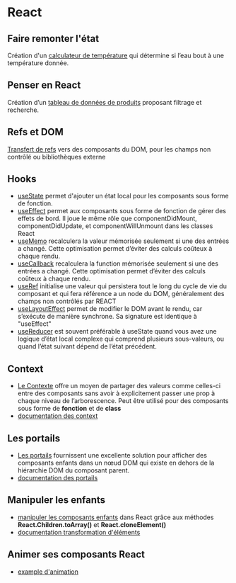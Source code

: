 # React

## Faire remonter l'état
Création d'un [calculateur de température](convert.jsx) qui détermine si l’eau bout à une température donnée.
## Penser en React
Création d’un [tableau de données de produits](products.jsx) proposant filtrage et recherche.
## Refs et DOM
[Transfert de refs](ref.jsx) vers des composants du DOM, pour les champs non contrôlé ou bibliothèques externe

## Hooks
- [useState](useState.jsx) permet d'ajouter un état local pour les composants sous forme de fonction.
- [useEffect](useEffect.jsx) permet aux composants sous forme de fonction de gérer des effets de bord. Il joue le même rôle que componentDidMount, componentDidUpdate, et componentWillUnmount dans les classes React
- [useMemo](useMemo.jsx) recalculera la valeur mémorisée seulement si une des entrées a changé. Cette optimisation permet d’éviter des calculs coûteux à chaque rendu.
- [useCallback](useCallback.jsx) recalculera la function mémorisée seulement si une des entrées a changé. Cette optimisation permet d’éviter des calculs coûteux à chaque rendu.
- [useRef](useRef.jsx) initialise une valeur qui persistera tout le long du cycle de vie du composant et qui fera référence a
  un node du DOM, généralement des champs non contrôlés par REACT
- [useLayoutEffect](useLayoutEffect.jsx) permet de modifier le DOM avant le rendu, car s’exécute de manière synchrone. Sa signature est identique à "useEffect"
- [useReducer](useReducer.jsx) est souvent préférable à useState quand vous avez une logique d’état local complexe qui comprend plusieurs sous-valeurs, ou quand l’état suivant dépend de l’état précédent.
## Context
- [Le Contexte](context.jsx) offre un moyen de partager des valeurs comme celles-ci entre des composants sans avoir à explicitement passer une prop à chaque niveau de l’arborescence. Peut être utilisé pour des composants sous forme de **fonction** et de **class**
- [documentation des context](https://fr.reactjs.org/docs/context.html#gatsby-focus-wrapper)

## Les portails
- [Les portails](portal.jsx) fournissent une excellente solution pour afficher des composants enfants dans un nœud DOM qui existe en dehors de la hiérarchie DOM du composant parent.
- [documentation des portails](https://fr.reactjs.org/docs/portals.html)

## Manipuler les enfants
- [manipuler les composants enfants](children.jsx) dans React grâce aux méthodes **React.Children.toArray()** et **React.cloneElement()**
- [documentation transformation d'éléments](https://reactjs.org/docs/react-api.html#transforming-elements)

## Animer ses composants React
- [example d'animation](animation.jsx)